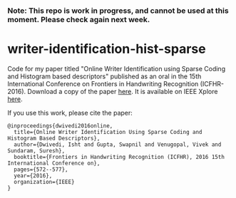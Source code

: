 ### Note: This repo is work in progress, and cannot be used at this moment. Please check again next week.
# writer-identification-hist-sparse
Code for my paper titled "Online Writer Identification using Sparse Coding and Histogram based descriptors" published as an oral in the 15th International Conference on Frontiers in Handwriting Recognition (ICFHR-2016).
Download a copy of the paper [here](https://drive.google.com/file/d/0BxhUwxvLPO7TOXY3MXpiUmc2Xzg/view). It is available on IEEE Xplore [here](http://ieeexplore.ieee.org/abstract/document/7814126/).

If you use this work, please cite the paper:

    @inproceedings{dwivedi2016online,
      title={Online Writer Identification Using Sparse Coding and Histogram Based Descriptors},
      author={Dwivedi, Isht and Gupta, Swapnil and Venugopal, Vivek and Sundaram, Suresh},
      booktitle={Frontiers in Handwriting Recognition (ICFHR), 2016 15th International Conference on},
      pages={572--577},
      year={2016},
      organization={IEEE}
    }

